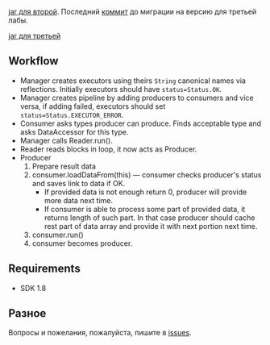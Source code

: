
[jar для второй](https://drive.google.com/open?id=1enFfHAl7KUx4K1PzqRLcS9pBKdzfvK_6). 
Последний [коммит](https://github.com/kystyn/java/commit/251223acbfc958c7c4babe92bca1b11297c665df) 
до миграции на версию для третьей лабы.

[jar для третьей](https://drive.google.com/open?id=141uUtj4LnfpcM8gN7_uGYpYSgb128WdG)

## Workflow

- Manager creates executors using theirs ```String``` canonical names via reflections. Initially executors should have ```status=Status.OK```.
- Manager creates pipeline by adding producers to consumers and vice versa, if adding failed, executors should set ```status=Status.EXECUTOR_ERROR```. 
- Consumer asks types producer can produce. 
Finds acceptable type and asks DataAccessor for this type.
- Manager calls Reader.run().
- Reader reads blocks in loop, it now acts as Producer.
- Producer
   1. Prepare result data
   2. consumer.loadDataFrom(this) &mdash; 
   consumer checks producer's status and saves link to data if OK.
      - If provided data is not enough return 0, producer will provide more data next time.
      - If consumer is able to process some part of provided data, 
      it returns length of such part. In that case producer should cache 
      rest part of data array and provide it with next portion next time.
   3. consumer.run()
   4. consumer becomes producer.

## Requirements

- SDK 1.8

## Разное

Вопросы и пожелания, пожалуйста, пишите в [issues](https://github.com/kystyn/java/issues).

